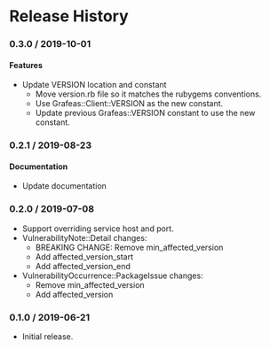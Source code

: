 # Release History

### 0.3.0 / 2019-10-01

#### Features

* Update VERSION location and constant
  * Move version.rb file so it matches the rubygems conventions.
  * Use Grafeas::Client::VERSION as the new constant.
  * Update previous Grafeas::VERSION constant to use the new constant.

### 0.2.1 / 2019-08-23

#### Documentation

* Update documentation

### 0.2.0 / 2019-07-08

* Support overriding service host and port.
* VulnerabilityNote::Detail changes:
    * BREAKING CHANGE: Remove min_affected_version
    * Add affected_version_start
    * Add affected_version_end
* VulnerabilityOccurrence::PackageIssue changes:
    * Remove min_affected_version
    * Add affected_version

### 0.1.0 / 2019-06-21

* Initial release.
